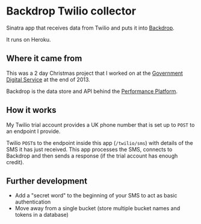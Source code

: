 # Backdrop Twilio collector

Sinatra app that receives data from Twilio and puts it into [Backdrop][].

[Backdrop]: https://github.com/alphagov/backdrop

It runs on Heroku.

## Where it came from

This was a 2 day Christmas project that I worked on at the
[Government Digital Service][gds] at the end of 2013.

Backdrop is the data store and API behind the [Performance Platform][pp].

[gds]: http://digital.cabinetoffice.gov.uk
[pp]: https://www.gov.uk/performance

## How it works

My Twilio trial account provides a UK phone number that is set up to `POST`
to an endpoint I provide.

Twilio `POST`s to the endpoint inside this app (`/twilio/sms`) with details
of the SMS it has just received. This app processes the SMS, connects to
Backdrop and then sends a response (if the trial account has enough credit).

## Further development

- Add a "secret word" to the beginning of your SMS to act as basic authentication
- Move away from a single bucket (store multiple bucket names and tokens in a database)
